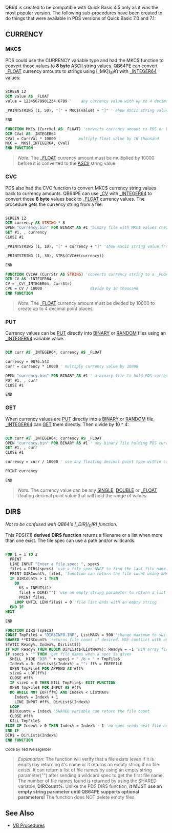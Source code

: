 QB64 is created to be compatible with Quick Basic 4.5 only as it was the most popular version. The following sub-procedures have been created to do things that were available in PDS versions of Quick Basic 7.0 and 7.1:

## CURRENCY

### MKC$

PDS could use the CURRENCY variable type and had the MKC$ function to convert those values to **8 byte** [ASCII](ASCII) string values. QB64PE can convert [_FLOAT](_FLOAT) currency amounts to strings using [_MK$](_MK$) with [_INTEGER64](_INTEGER64) values:

```vb

SCREEN 12
DIM value AS _FLOAT
value = 12345678901234.6789 '    any currency value with up to 4 decimal point places

_PRINTSTRING (1, 50), "[" + MKC$(value) + "]" ' show ASCII string value

END

FUNCTION MKC$ (CurrVal AS _FLOAT) 'converts currency amount to PDS or VB currency string
DIM CVal AS _INTEGER64
CVal = CurrVal * 10000 '        multiply float value by 10 thousand
MKC = _MK$(_INTEGER64, CVal)
END FUNCTION 

```

> *Note:* The [_FLOAT](_FLOAT) currency amount must be multiplied by 10000 before it is converted to the [ASCII](ASCII) string value.

### CVC

PDS also had the CVC function to convert MKC$ currency string values back to currency amounts. QB64PE can use [_CV](_CV) with [_INTEGER64](_INTEGER64) to convert those **8 byte** values back to [_FLOAT](_FLOAT) currency values. The procedure gets the currency string from a file:

```vb

SCREEN 12
DIM currency AS STRING * 8
OPEN "Currency.bin" FOR BINARY AS #1 'binary file with MKC$ values created by PDS or VB
GET #1, , currency
CLOSE #1

_PRINTSTRING (1, 10), "[" + currency + "]" 'show ASCII string value from file

_PRINTSTRING (1, 30), STR$(CVC##(currency))

END

FUNCTION CVC## (CurrStr AS STRING) 'converts currency string to a _FLOAT currency amount
DIM CV AS _INTEGER64
CV = _CV(_INTEGER64, CurrStr)
CVC = CV / 10000 '                   divide by 10 thousand
END FUNCTION 

```

> *Note:* The [_FLOAT](_FLOAT) currency amount must be divided by 10000 to create up to 4 decimal point places.

### PUT

Currency values can be [PUT](PUT) directly into [BINARY](BINARY) or [RANDOM](RANDOM) files using an [_INTEGER64](_INTEGER64) variable value.

```vb

DIM curr AS _INTEGER64, currency AS _FLOAT

currency = 9876.543
curr = currency * 10000 ' multiply currency value by 10000

OPEN "currency.bin" FOR BINARY AS #1 ' a binary file to hold PDS currency values
PUT #1, , curr
CLOSE #1

END 

```

### GET

When currency values are [PUT](PUT) directly into a [BINARY](BINARY) or [RANDOM](RANDOM) file, [_INTEGER64](_INTEGER64) can [GET](GET) them directly. Then divide by 10 ^ 4: 

```vb

DIM curr AS _INTEGER64, currency AS _FLOAT
OPEN "currency.bin" FOR BINARY AS #1 ' any binary file holding PDS currency values
GET #1, , curr
CLOSE #1

currency = curr / 10000 ' use any floating decimal point type within currency range

PRINT currency

END 

```

> *Note:* The currency value can be any [SINGLE](SINGLE), [DOUBLE](DOUBLE) or [_FLOAT](_FLOAT) floating decimal point value that will hold the range of values.

## DIR$

*Not to be confused with QB64's [_DIR$](_DIR$) function.*

This PDS(7.1) **derived DIR$ function** returns a filename or a list when more than one exist. The file spec can use a path and/or wildcards.

```vb

FOR i = 1 TO 2
  PRINT
  LINE INPUT "Enter a file spec: ", spec$
  file$ = DIR$(spec$) 'use a file spec ONCE to find the last file name listed
  PRINT DIRCount%, file$, 'function can return the file count using SHARED variable
  IF DIRCount% > 1 THEN
    DO
      K$ = INPUT$(1)
      file$ = DIR$("") 'use an empty string parameter to return a list of files!
      PRINT file$,
    LOOP UNTIL LEN(file$) = 0 'file list ends with an empty string
  END IF
NEXT

END

FUNCTION DIR$ (spec$)
CONST TmpFile$ = "DIR$INF0.INF", ListMAX% = 500 'change maximum to suit your needs
SHARED **DIRCount% 'returns file count if desired. MAY conflict with user's existing code**
STATIC Ready%, Index%, DirList$()
IF NOT Ready% THEN REDIM DirList$(ListMAX%): Ready% = -1 'DIM array first use
IF spec$ > "" THEN 'get file names when a spec is given
  SHELL _HIDE "DIR " + spec$ + " /b > " + TmpFile$
  Index% = 0: DirList$(Index%) = "": ff% = FREEFILE
  OPEN TmpFile$ FOR APPEND AS #ff%
  size& = LOF(ff%)
  CLOSE #ff%
  IF size& = 0 THEN KILL TmpFile$: EXIT FUNCTION
  OPEN TmpFile$ FOR INPUT AS #ff%
  DO WHILE NOT EOF(ff%) AND Index% < ListMAX%
    Index% = Index% + 1
    LINE INPUT #ff%, DirList$(Index%)
  LOOP
  DIRCount% = Index% 'SHARED variable can return the file count
  CLOSE #ff%
  KILL TmpFile$
ELSE IF Index% > 0 THEN Index% = Index% - 1 'no spec sends next file name
END IF
DIR$ = DirList$(Index%)
END FUNCTION 

```
<sub>Code by Ted Weissgerber</sub>

> *Explanation:* The function will verify that a file exists (even if it is empty) by returning it's name or it returns an empty string if no file exists. It can return a list of file names by using an empty string parameter("") after sending a wildcard spec to get the first file name. The number of file names found is returned by using the SHARED variable, **DIRCount%**. Unlike the PDS DIR$ function, **it MUST use an empty string parameter until QB64PE supports optional parameters!** The function does NOT delete empty files.

## See Also

* [VB Procedures](VB-Procedures)
